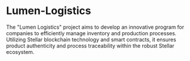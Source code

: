 # Lumen-Logistics
The "Lumen Logistics" project aims to develop an innovative program for companies to efficiently manage inventory and production processes. Utilizing Stellar blockchain technology and smart contracts, it ensures product authenticity and process traceability within the robust Stellar ecosystem.
